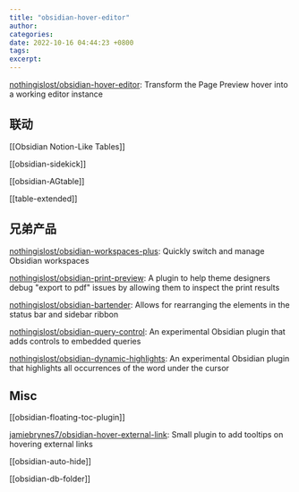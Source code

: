 ```yaml
---
title: "obsidian-hover-editor"
author: 
categories: 
date: 2022-10-16 04:44:23 +0800
tags: 
excerpt: 
---
```








[nothingislost/obsidian-hover-editor](https://github.com/nothingislost/obsidian-hover-editor): Transform the Page Preview hover into a working editor instance

## 联动



[[Obsidian Notion-Like Tables]]

[[obsidian-sidekick]]

[[obsidian-AGtable]]

[[table-extended]]


## 兄弟产品


[nothingislost/obsidian-workspaces-plus](https://github.com/nothingislost/obsidian-workspaces-plus): Quickly switch and manage Obsidian workspaces

[nothingislost/obsidian-print-preview](https://github.com/nothingislost/obsidian-print-preview): A plugin to help theme designers debug "export to pdf" issues by allowing them to inspect the print results

[nothingislost/obsidian-bartender](https://github.com/nothingislost/obsidian-bartender): Allows for rearranging the elements in the status bar and sidebar ribbon

[nothingislost/obsidian-query-control](https://github.com/nothingislost/obsidian-query-control): An experimental Obsidian plugin that adds controls to embedded queries

[nothingislost/obsidian-dynamic-highlights](https://github.com/nothingislost/obsidian-dynamic-highlights): An experimental Obsidian plugin that highlights all occurrences of the word under the cursor




## Misc

[[obsidian-floating-toc-plugin]]


[jamiebrynes7/obsidian-hover-external-link](https://github.com/jamiebrynes7/obsidian-hover-external-link): Small plugin to add tooltips on hovering external links

[[obsidian-auto-hide]]

[[obsidian-db-folder]]

